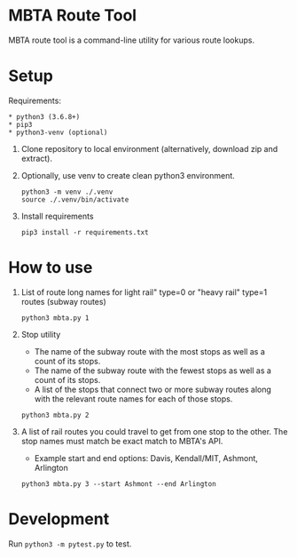 # MBTA Route Tool

MBTA route tool is a command-line utility for various route lookups.
 
# Setup
 
Requirements:
```
* python3 (3.6.8+)
* pip3
* python3-venv (optional)
```
 
 
1.  Clone repository to local environment (alternatively, download zip and extract).

1.  Optionally, use venv to create clean python3 environment.
 
     ```
     python3 -m venv ./.venv
     source ./.venv/bin/activate
     ```
 
1. Install requirements
    ```
    pip3 install -r requirements.txt
    ```
 
# How to use
 
1. List of route long names for light rail" type=0 or "heavy rail" type=1 routes (subway routes)
    ```
    python3 mbta.py 1
    ```

2. Stop utility
    - The name of the subway route with the most stops as well as a count of its stops.
    - The name of the subway route with the fewest stops as well as a count of its stops.
    - A list of the stops that connect two or more subway routes along with the relevant route
names for each of those stops.
    ```
    python3 mbta.py 2
    ```

3. A list of rail routes you could travel to get from one stop to the other.
The stop names must match be exact match to MBTA's API.

    - Example start and end options: Davis, Kendall/MIT, Ashmont, Arlington 
    ```
    python3 mbta.py 3 --start Ashmont --end Arlington
    ```
 
# Development

Run `python3 -m pytest.py` to test.
 
    
 